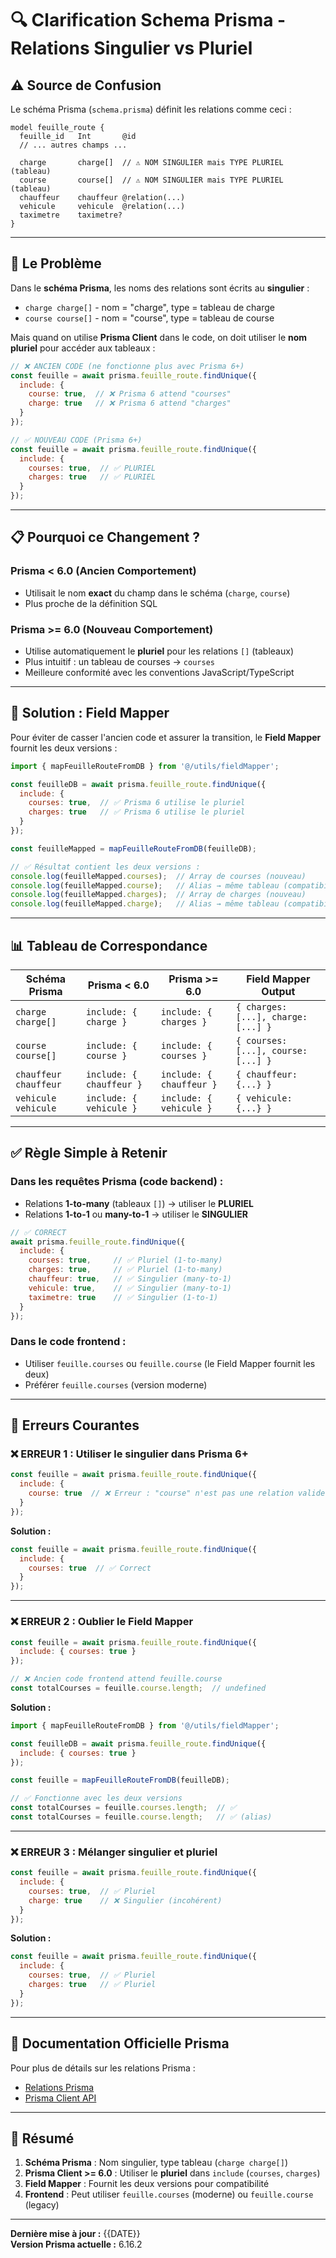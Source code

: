# 🔍 Clarification Schema Prisma - Relations Singulier vs Pluriel

## ⚠️ Source de Confusion

Le schéma Prisma (`schema.prisma`) définit les relations comme ceci :

```prisma
model feuille_route {
  feuille_id   Int       @id
  // ... autres champs ...
  
  charge       charge[]  // ⚠️ NOM SINGULIER mais TYPE PLURIEL (tableau)
  course       course[]  // ⚠️ NOM SINGULIER mais TYPE PLURIEL (tableau)
  chauffeur    chauffeur @relation(...)
  vehicule     vehicule  @relation(...)
  taximetre    taximetre?
}
```

---

## 🎯 Le Problème

Dans le **schéma Prisma**, les noms des relations sont écrits au **singulier** :
- `charge charge[]` - nom = "charge", type = tableau de charge
- `course course[]` - nom = "course", type = tableau de course

Mais quand on utilise **Prisma Client** dans le code, on doit utiliser le **nom pluriel** pour accéder aux tableaux :
```javascript
// ❌ ANCIEN CODE (ne fonctionne plus avec Prisma 6+)
const feuille = await prisma.feuille_route.findUnique({
  include: {
    course: true,  // ❌ Prisma 6 attend "courses"
    charge: true   // ❌ Prisma 6 attend "charges"
  }
});

// ✅ NOUVEAU CODE (Prisma 6+)
const feuille = await prisma.feuille_route.findUnique({
  include: {
    courses: true,  // ✅ PLURIEL
    charges: true   // ✅ PLURIEL
  }
});
```

---

## 📋 Pourquoi ce Changement ?

### Prisma < 6.0 (Ancien Comportement)
- Utilisait le nom **exact** du champ dans le schéma (`charge`, `course`)
- Plus proche de la définition SQL

### Prisma >= 6.0 (Nouveau Comportement)
- Utilise automatiquement le **pluriel** pour les relations `[]` (tableaux)
- Plus intuitif : un tableau de courses → `courses`
- Meilleure conformité avec les conventions JavaScript/TypeScript

---

## 🔧 Solution : Field Mapper

Pour éviter de casser l'ancien code et assurer la transition, le **Field Mapper** fournit les deux versions :

```javascript
import { mapFeuilleRouteFromDB } from '@/utils/fieldMapper';

const feuilleDB = await prisma.feuille_route.findUnique({
  include: {
    courses: true,  // ✅ Prisma 6 utilise le pluriel
    charges: true   // ✅ Prisma 6 utilise le pluriel
  }
});

const feuilleMapped = mapFeuilleRouteFromDB(feuilleDB);

// ✅ Résultat contient les deux versions :
console.log(feuilleMapped.courses);  // Array de courses (nouveau)
console.log(feuilleMapped.course);   // Alias → même tableau (compatibilité)
console.log(feuilleMapped.charges);  // Array de charges (nouveau)
console.log(feuilleMapped.charge);   // Alias → même tableau (compatibilité)
```

---

## 📊 Tableau de Correspondance

| Schéma Prisma | Prisma < 6.0 | Prisma >= 6.0 | Field Mapper Output |
|---------------|--------------|---------------|---------------------|
| `charge charge[]` | `include: { charge }` | `include: { charges }` | `{ charges: [...], charge: [...] }` |
| `course course[]` | `include: { course }` | `include: { courses }` | `{ courses: [...], course: [...] }` |
| `chauffeur chauffeur` | `include: { chauffeur }` | `include: { chauffeur }` | `{ chauffeur: {...} }` |
| `vehicule vehicule` | `include: { vehicule }` | `include: { vehicule }` | `{ vehicule: {...} }` |

---

## ✅ Règle Simple à Retenir

### Dans les requêtes Prisma (code backend) :
- Relations **1-to-many** (tableaux `[]`) → utiliser le **PLURIEL**
- Relations **1-to-1** ou **many-to-1** → utiliser le **SINGULIER**

```javascript
// ✅ CORRECT
await prisma.feuille_route.findUnique({
  include: {
    courses: true,     // ✅ Pluriel (1-to-many)
    charges: true,     // ✅ Pluriel (1-to-many)
    chauffeur: true,   // ✅ Singulier (many-to-1)
    vehicule: true,    // ✅ Singulier (many-to-1)
    taximetre: true    // ✅ Singulier (1-to-1)
  }
});
```

### Dans le code frontend :
- Utiliser `feuille.courses` ou `feuille.course` (le Field Mapper fournit les deux)
- Préférer `feuille.courses` (version moderne)

---

## 🚨 Erreurs Courantes

### ❌ ERREUR 1 : Utiliser le singulier dans Prisma 6+
```javascript
const feuille = await prisma.feuille_route.findUnique({
  include: {
    course: true  // ❌ Erreur : "course" n'est pas une relation valide
  }
});
```

**Solution :**
```javascript
const feuille = await prisma.feuille_route.findUnique({
  include: {
    courses: true  // ✅ Correct
  }
});
```

---

### ❌ ERREUR 2 : Oublier le Field Mapper
```javascript
const feuille = await prisma.feuille_route.findUnique({
  include: { courses: true }
});

// ❌ Ancien code frontend attend feuille.course
const totalCourses = feuille.course.length;  // undefined
```

**Solution :**
```javascript
import { mapFeuilleRouteFromDB } from '@/utils/fieldMapper';

const feuilleDB = await prisma.feuille_route.findUnique({
  include: { courses: true }
});

const feuille = mapFeuilleRouteFromDB(feuilleDB);

// ✅ Fonctionne avec les deux versions
const totalCourses = feuille.courses.length;  // ✅
const totalCourses = feuille.course.length;   // ✅ (alias)
```

---

### ❌ ERREUR 3 : Mélanger singulier et pluriel
```javascript
const feuille = await prisma.feuille_route.findUnique({
  include: {
    courses: true,  // ✅ Pluriel
    charge: true    // ❌ Singulier (incohérent)
  }
});
```

**Solution :**
```javascript
const feuille = await prisma.feuille_route.findUnique({
  include: {
    courses: true,  // ✅ Pluriel
    charges: true   // ✅ Pluriel
  }
});
```

---

## 📖 Documentation Officielle Prisma

Pour plus de détails sur les relations Prisma :
- [Relations Prisma](https://www.prisma.io/docs/concepts/components/prisma-schema/relations)
- [Prisma Client API](https://www.prisma.io/docs/reference/api-reference/prisma-client-reference)

---

## 🎯 Résumé

1. **Schéma Prisma** : Nom singulier, type tableau (`charge charge[]`)
2. **Prisma Client >= 6.0** : Utiliser le **pluriel** dans `include` (`courses`, `charges`)
3. **Field Mapper** : Fournit les deux versions pour compatibilité
4. **Frontend** : Peut utiliser `feuille.courses` (moderne) ou `feuille.course` (legacy)

---

**Dernière mise à jour :** {{DATE}}  
**Version Prisma actuelle :** 6.16.2
